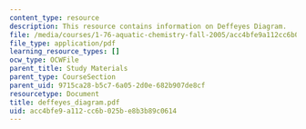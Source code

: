 ```yaml
---
content_type: resource
description: This resource contains information on Deffeyes Diagram.
file: /media/courses/1-76-aquatic-chemistry-fall-2005/acc4bfe9a112cc6b025be8b3b89c0614_deffeyes_diagram.pdf
file_type: application/pdf
learning_resource_types: []
ocw_type: OCWFile
parent_title: Study Materials
parent_type: CourseSection
parent_uid: 9715ca28-b5c7-6a05-2d0e-682b907de8cf
resourcetype: Document
title: deffeyes_diagram.pdf
uid: acc4bfe9-a112-cc6b-025b-e8b3b89c0614
---
```

